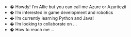 - � Howdy! I'm Allie but you can call me Azure or Azuritezii
- � I’m interested in game development and robotics
- � I’m currently learning Python and Java!
- � I’m looking to collaborate on ...
- � How to reach me ...

<!---
Azuritezii/Azuritezii is a ✨ special ✨ repository because its `README.md` (this file) appears on your GitHub profile.
You can click the Preview link to take a look at your changes.
--->
